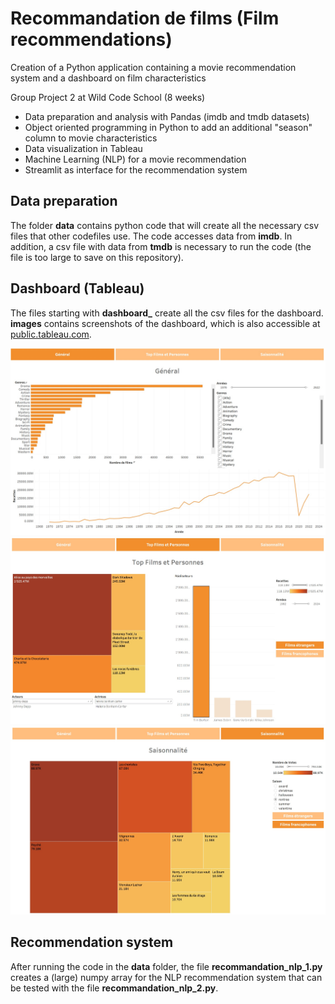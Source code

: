 # Recommandation de films (Film recommendations)

Creation of a Python application containing a movie recommendation system and a dashboard on film characteristics

Group Project 2 at Wild Code School (8 weeks)

* Data preparation and analysis with Pandas (imdb and tmdb datasets)
* Object oriented programming in Python to add an additional "season" column to movie characteristics
* Data visualization in Tableau
* Machine Learning (NLP) for a movie recommendation
* Streamlit as interface for the recommendation system

## Data preparation

The folder **data** contains python code that will create all the necessary csv files that other codefiles use. The code accesses data from **imdb**. In addition, a csv file with data from **tmdb** is necessary to run the code (the file is too large to save on this repository).

## Dashboard (Tableau)

The files starting with **dashboard_** create all the csv files for the dashboard. **images** contains screenshots of the dashboard, which is also accessible at [public.tableau.com](https://public.tableau.com/app/profile/sophie.baumann5050/viz/Filmrecommendations/Gnral).

<img src=images/tableau_1.jpg>
<img src=images/tableau_2.jpg>
<img src=images/tableau_3.jpg>

## Recommendation system

After running the code in the **data** folder, the file **recommandation_nlp_1.py** creates a (large) numpy array for the NLP recommendation system that can be tested with the file **recommandation_nlp_2.py**.
